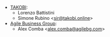 - [TAKOBI](https://takobi.online):
  - Lorenzo Battistini
  - Simone Rubino \<<sir@takobi.online>\>
- [Agile Business Group](https://agilebg.com):
  - Alex Comba \<<alex.comba@agilebg.com>\>
